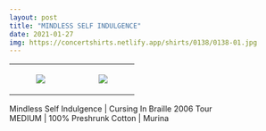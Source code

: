 ```yaml
---
layout: post
title: "MINDLESS SELF INDULGENCE"
date: 2021-01-27
img: https://concertshirts.netlify.app/shirts/0138/0138-01.jpg
---
```




<table style="width:100%;"><tr><td style="vertical-align:top;">
      <figure class="tmblr-full" data-orig-height="2048" data-orig-width="1365" data-orig-src="https://concertshirts.netlify.app/shirts/0138/0138-01.jpg"><img src="https://64.media.tumblr.com/4a2cbbe4c42991698b4bb6ceefd7aa12/635fbfb606c1b094-01/s540x810/6b7b1b0b42710056fb68be8e7e746622e51a1533.jpg" data-orig-height="2048" data-orig-width="1365" data-orig-src="https://concertshirts.netlify.app/shirts/0138/0138-01.jpg"/></figure></td>
    <td style="vertical-align:top;">
      <figure class="tmblr-full" data-orig-height="2048" data-orig-width="1365" data-orig-src="https://concertshirts.netlify.app/shirts/0138/0138-02.jpg"><img src="https://64.media.tumblr.com/70fee70096653f1e838c39aaa7889425/635fbfb606c1b094-15/s540x810/2bc3dc45a0c942cf8dc04741e6cd5cef55c6c9b9.jpg" data-orig-height="2048" data-orig-width="1365" data-orig-src="https://concertshirts.netlify.app/shirts/0138/0138-02.jpg"/></figure></td>
  </tr></table><p>
  Mindless Self Indulgence | Cursing In Braille 2006 Tour<br/>MEDIUM | 100% Preshrunk Cotton | Murina
</p>
